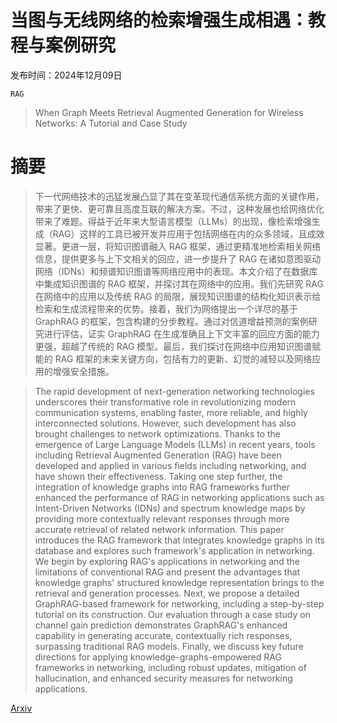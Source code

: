 # 当图与无线网络的检索增强生成相遇：教程与案例研究

发布时间：2024年12月09日

`RAG`

> When Graph Meets Retrieval Augmented Generation for Wireless Networks: A Tutorial and Case Study

# 摘要

> 下一代网络技术的迅猛发展凸显了其在变革现代通信系统方面的关键作用，带来了更快、更可靠且高度互联的解决方案。不过，这种发展也给网络优化带来了难题。得益于近年来大型语言模型（LLMs）的出现，像检索增强生成（RAG）这样的工具已被开发并应用于包括网络在内的众多领域，且成效显著。更进一层，将知识图谱融入 RAG 框架，通过更精准地检索相关网络信息，提供更多与上下文相关的回应，进一步提升了 RAG 在诸如意图驱动网络（IDNs）和频谱知识图谱等网络应用中的表现。本文介绍了在数据库中集成知识图谱的 RAG 框架，并探讨其在网络中的应用。我们先研究 RAG 在网络中的应用以及传统 RAG 的局限，展现知识图谱的结构化知识表示给检索和生成流程带来的优势。接着，我们为网络提出一个详尽的基于 GraphRAG 的框架，包含构建的分步教程。通过对信道增益预测的案例研究进行评估，证实 GraphRAG 在生成准确且上下文丰富的回应方面的能力更强，超越了传统的 RAG 模型。最后，我们探讨在网络中应用知识图谱赋能的 RAG 框架的未来关键方向，包括有力的更新、幻觉的减轻以及网络应用的增强安全措施。

> The rapid development of next-generation networking technologies underscores their transformative role in revolutionizing modern communication systems, enabling faster, more reliable, and highly interconnected solutions. However, such development has also brought challenges to network optimizations. Thanks to the emergence of Large Language Models (LLMs) in recent years, tools including Retrieval Augmented Generation (RAG) have been developed and applied in various fields including networking, and have shown their effectiveness. Taking one step further, the integration of knowledge graphs into RAG frameworks further enhanced the performance of RAG in networking applications such as Intent-Driven Networks (IDNs) and spectrum knowledge maps by providing more contextually relevant responses through more accurate retrieval of related network information. This paper introduces the RAG framework that integrates knowledge graphs in its database and explores such framework's application in networking. We begin by exploring RAG's applications in networking and the limitations of conventional RAG and present the advantages that knowledge graphs' structured knowledge representation brings to the retrieval and generation processes. Next, we propose a detailed GraphRAG-based framework for networking, including a step-by-step tutorial on its construction. Our evaluation through a case study on channel gain prediction demonstrates GraphRAG's enhanced capability in generating accurate, contextually rich responses, surpassing traditional RAG models. Finally, we discuss key future directions for applying knowledge-graphs-empowered RAG frameworks in networking, including robust updates, mitigation of hallucination, and enhanced security measures for networking applications.

[Arxiv](https://arxiv.org/abs/2412.07189)